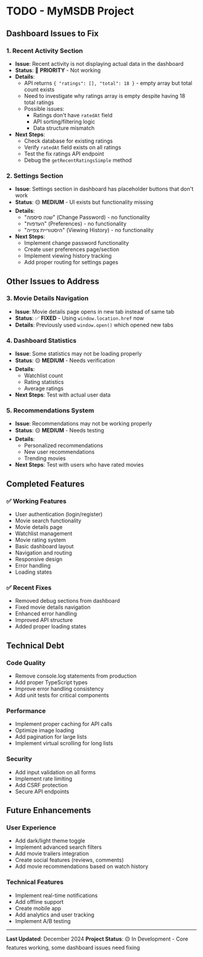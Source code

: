 # TODO - MyMSDB Project

## Dashboard Issues to Fix

### 1. Recent Activity Section
- **Issue**: Recent activity is not displaying actual data in the dashboard
- **Status**: 🔴 **PRIORITY** - Not working
- **Details**: 
  - API returns `{ "ratings": [], "total": 18 }` - empty array but total count exists
  - Need to investigate why ratings array is empty despite having 18 total ratings
  - Possible issues:
    - Ratings don't have `ratedAt` field
    - API sorting/filtering logic
    - Data structure mismatch
- **Next Steps**:
  - Check database for existing ratings
  - Verify `ratedAt` field exists on all ratings
  - Test the fix ratings API endpoint
  - Debug the `getRecentRatingsSimple` method

### 2. Settings Section
- **Issue**: Settings section in dashboard has placeholder buttons that don't work
- **Status**: 🟡 **MEDIUM** - UI exists but functionality missing
- **Details**:
  - "שנה סיסמה" (Change Password) - no functionality
  - "העדפות" (Preferences) - no functionality  
  - "היסטוריית צפייה" (Viewing History) - no functionality
- **Next Steps**:
  - Implement change password functionality
  - Create user preferences page/section
  - Implement viewing history tracking
  - Add proper routing for settings pages

## Other Issues to Address

### 3. Movie Details Navigation
- **Issue**: Movie details page opens in new tab instead of same tab
- **Status**: ✅ **FIXED** - Using `window.location.href` now
- **Details**: Previously used `window.open()` which opened new tabs

### 4. Dashboard Statistics
- **Issue**: Some statistics may not be loading properly
- **Status**: 🟡 **MEDIUM** - Needs verification
- **Details**: 
  - Watchlist count
  - Rating statistics
  - Average ratings
- **Next Steps**: Test with actual user data

### 5. Recommendations System
- **Issue**: Recommendations may not be working properly
- **Status**: 🟡 **MEDIUM** - Needs testing
- **Details**: 
  - Personalized recommendations
  - New user recommendations
  - Trending movies
- **Next Steps**: Test with users who have rated movies

## Completed Features

### ✅ Working Features
- User authentication (login/register)
- Movie search functionality
- Movie details page
- Watchlist management
- Movie rating system
- Basic dashboard layout
- Navigation and routing
- Responsive design
- Error handling
- Loading states

### ✅ Recent Fixes
- Removed debug sections from dashboard
- Fixed movie details navigation
- Enhanced error handling
- Improved API structure
- Added proper loading states

## Technical Debt

### Code Quality
- Remove console.log statements from production
- Add proper TypeScript types
- Improve error handling consistency
- Add unit tests for critical components

### Performance
- Implement proper caching for API calls
- Optimize image loading
- Add pagination for large lists
- Implement virtual scrolling for long lists

### Security
- Add input validation on all forms
- Implement rate limiting
- Add CSRF protection
- Secure API endpoints

## Future Enhancements

### User Experience
- Add dark/light theme toggle
- Implement advanced search filters
- Add movie trailers integration
- Create social features (reviews, comments)
- Add movie recommendations based on watch history

### Technical Features
- Implement real-time notifications
- Add offline support
- Create mobile app
- Add analytics and user tracking
- Implement A/B testing

---

**Last Updated**: December 2024
**Project Status**: 🟡 In Development - Core features working, some dashboard issues need fixing 